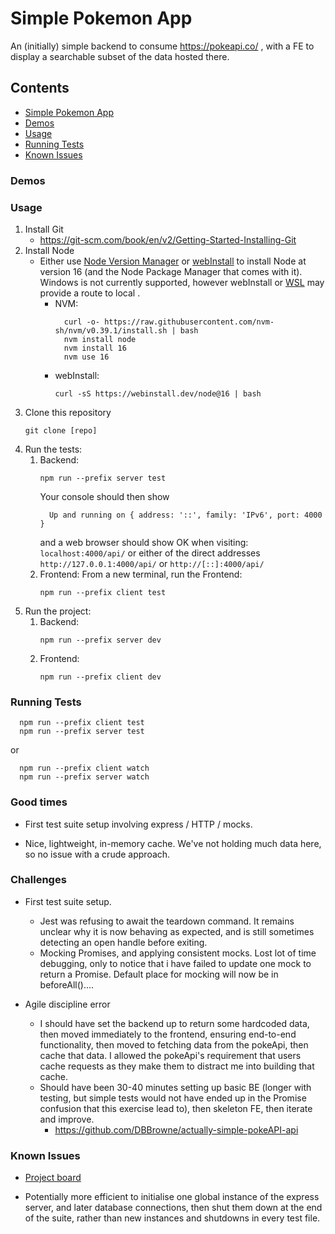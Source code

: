 # Simple Pokemon App

An (initially) simple backend to consume https://pokeapi.co/ , with a FE to display a searchable subset of the data hosted there.

## Contents
- [Simple Pokemon App](#simple-pokemon-app)
- [Demos](#demos)
- [Usage](#usage)
- [Running Tests](#running-tests)
- [Known Issues](#known-issues)

### Demos

### Usage
1. Install Git
    - https://git-scm.com/book/en/v2/Getting-Started-Installing-Git
1. Install Node
    - Either use [Node Version Manager](https://github.com/nvm-sh/nvm) or [webInstall](https://webinstall.dev/node/) to install Node at version 16 (and the Node Package Manager that comes with it).  
    Windows is not currently supported, however webInstall  or [WSL](https://docs.microsoft.com/en-us/windows/wsl/install) may provide a route to local .
      - NVM:
        ```console
          curl -o- https://raw.githubusercontent.com/nvm-sh/nvm/v0.39.1/install.sh | bash
          nvm install node
          nvm install 16
          nvm use 16
        ```
      - webInstall:
        ```console
        curl -sS https://webinstall.dev/node@16 | bash
        ```
1. Clone this repository
    ```console
    git clone [repo]
    ```
1. Run the tests:
    1. Backend:
        ```console
        npm run --prefix server test
        ```
        Your console should then show
        ```console
          Up and running on { address: '::', family: 'IPv6', port: 4000 }
        ```
        and a web browser should show OK when visiting:
        `localhost:4000/api/` or either of the direct addresses `http://127.0.0.1:4000/api/` or `http://[::]:4000/api/`
    2. Frontend:
        From a new terminal, run the Frontend:
        ```console
        npm run --prefix client test
        ```
1. Run the project:
    1. Backend:
        ```console
        npm run --prefix server dev
        ```
    2. Frontend:
        ```console
        npm run --prefix client dev
        ```


### Running Tests

```console
  npm run --prefix client test
  npm run --prefix server test
```
or
```console
  npm run --prefix client watch
  npm run --prefix server watch
```

### Good times
  - First test suite setup involving express / HTTP / mocks.

  - Nice, lightweight, in-memory cache.  We've not holding much data here, so no issue with a crude approach.

### Challenges
  - First test suite setup.
    - Jest was refusing to await the teardown command.  It remains unclear why it is now behaving as expected, and is still sometimes detecting an open handle before exiting.
    - Mocking Promises, and applying consistent mocks.  Lost lot of time debugging, only to notice that i have failed to update one mock to return a Promise.  Default place for mocking will now be in beforeAll()....
  
  - Agile discipline error 
    - I should have set the backend up to return some hardcoded data, then moved immediately to the frontend, ensuring end-to-end functionality, then moved to fetching data from the pokeApi, then cache that data.  I allowed the pokeApi's requirement that users cache requests as they make them to distract me into building that cache.
    - Should have been 30-40 minutes setting up basic BE (longer with testing, but simple tests would not have ended up in the Promise confusion that this exercise lead to), then skeleton FE, then iterate and improve.
      - https://github.com/DBBrowne/actually-simple-pokeAPI-api

### Known Issues
  - [Project board](https://github.com/users/DBBrowne/projects/2/views/1)

  - Potentially more efficient to initialise one global instance of the express server, and later database connections, then shut them down at the end of the suite, rather than new instances and shutdowns in every test file.